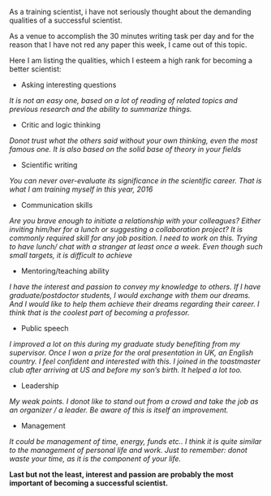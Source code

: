 As a training scientist, i have not seriously thought about the demanding qualities of a successful scientist.

As a venue to accomplish the 30 minutes writing task per day and for the reason that I have not red any paper this week, I came out of this topic.

Here I am listing the qualities, which I esteem a high rank for becoming a better scientist:

* Asking interesting questions

_It is not an easy one, based on a lot of reading of related topics and previous research and the ability to summarize things._

* Critic and logic thinking

_Donot trust what the others said without your own thinking, even the most famous one. It is also based on the solid base of theory in your fields_

* Scientific writing

_You can never over-evaluate its significance in the scientific career. That is what I am training myself in this year, 2016_

* Communication skills

_Are you brave enough to initiate a relationship with your colleagues? Either inviting him/her for a lunch or suggesting a collaboration project? It is commonly required skill for any job position. I need to work on this. Trying to have lunch/ chat with a stranger at least once a week. Even though such small targets, it is difficult to achieve_

* Mentoring/teaching ability

_I have the interest and passion to convey my knowledge to others. If I have graduate/postdoctor students, I would exchange with them our dreams. And I would like to help them achieve their dreams regarding their career. I think that is the coolest part of becoming a professor._

* Public speech

_I improved a lot on this during my graduate study benefiting from my supervisor. Once I won a prize for the oral presentation in UK, an English country. I feel confident and interested with this. I joined in the toastmaster club after arriving at US and before my son’s birth. It helped a lot too._

* Leadership

_My weak points. I donot like to stand out from a crowd and take the job as an organizer / a leader. Be aware of this is itself an improvement._

* Management

_It could be management of time, energy, funds etc.. I think it is quite similar to the management of personal life and work. Just to remember: donot waste your time, as it is the component of your life._

**Last but not the least, interest and passion are probably the most important of becoming a successful scientist.**